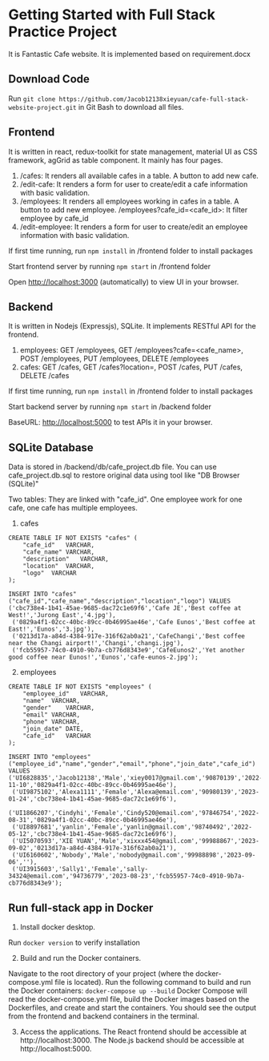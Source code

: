 # Getting Started with Full Stack Practice Project

It is Fantastic Cafe website. It is implemented based on requirement.docx

## Download Code
Run 
`git clone https://github.com/Jacob12138xieyuan/cafe-full-stack-website-project.git`
in Git Bash to download all files.
   
## Frontend
It is written in react, redux-toolkit for state management, material UI as CSS framework, agGrid as table component.
It mainly has four pages.
1. /cafes: It renders all available cafes in a table. A button to add new cafe.
2. /edit-cafe: It renders a form for user to create/edit a cafe information with basic validation.
3. /employees: It renders all employees working in cafes in a table. A button to add new employee.
/employees?cafe_id=<cafe_id>: It filter employee by cafe_id 
4. /edit-employee: It renders a form for user to create/edit an employee information with basic validation.

If first time running, run
```npm install``` in /frontend folder to install packages

Start frontend server by running
```npm start``` in /frontend folder

Open [http://localhost:3000](http://localhost:3000) (automatically) to view UI in your browser.

## Backend
It is written in Nodejs (Expressjs), SQLite. It implements RESTful API for the frontend.
1. employees: GET /employees, GET /employees?cafe=<cafe_name>, POST /employees, PUT /employees, DELETE /employees
2. cafes: GET /cafes, GET /cafes?location=<location>, POST /cafes, PUT /cafes, DELETE /cafes

If first time running, run
```npm install``` in /frontend folder to install packages

Start backend server by running
```npm start``` in /backend folder

BaseURL: [http://localhost:5000](http://localhost:5000) to test APIs it in your browser.

## SQLite Database
Data is stored in /backend/db/cafe_project.db file. 
You can use cafe_project.db.sql to restore original data using tool like "DB Browser (SQLite)"

Two tables:
They are linked with "cafe_id". One employee work for one cafe, one cafe has multiple employees.
1. cafes
```
CREATE TABLE IF NOT EXISTS "cafes" (
	"cafe_id"	VARCHAR,
	"cafe_name"	VARCHAR,
	"description"	VARCHAR,
	"location"	VARCHAR,
	"logo"	VARCHAR
);
```
```
INSERT INTO "cafes" ("cafe_id","cafe_name","description","location","logo") VALUES ('cbc738e4-1b41-45ae-9685-dac72c1e69f6','Cafe JE','Best coffee at West!','Jurong East','4.jpg'),
 ('0829a4f1-02cc-40bc-89cc-0b46995ae46e','Cafe Eunos','Best coffee at East!','Eunos','3.jpg'),
 ('0213d17a-a84d-4384-917e-316f62ab0a21','CafeChangi','Best coffee near the Changi airport!','Changi','changi.jpg'),
 ('fcb55957-74c0-4910-9b7a-cb776d8343e9','CafeEunos2','Yet another good coffee near Eunos!','Eunos','cafe-eunos-2.jpg');
```
2. employees
```
CREATE TABLE IF NOT EXISTS "employees" (
	"employee_id"	VARCHAR,
	"name"	VARCHAR,
	"gender"	VARCHAR,
	"email"	VARCHAR,
	"phone"	VARCHAR,
	"join_date"	DATE,
	"cafe_id"	VARCHAR
);
```
```
INSERT INTO "employees" ("employee_id","name","gender","email","phone","join_date","cafe_id") VALUES ('UI6828835','Jacob12138','Male','xiey0017@gmail.com','90870139','2022-11-10','0829a4f1-02cc-40bc-89cc-0b46995ae46e'),
 ('UI9875102','Alexa1111','Female','Alexa@email.com','90980139','2023-01-24','cbc738e4-1b41-45ae-9685-dac72c1e69f6'),
 ('UI1866207','Cindyhi','Female','Cindy520@email.com','97846754','2022-08-31','0829a4f1-02cc-40bc-89cc-0b46995ae46e'),
 ('UI8897681','yanlin','Female','yanlin@gmail.com','98740492','2022-05-12','cbc738e4-1b41-45ae-9685-dac72c1e69f6'),
 ('UI5070593','XIE YUAN','Male','xixxx454@gmail.com','99988867','2023-09-02','0213d17a-a84d-4384-917e-316f62ab0a21'),
 ('UI6160602','Nobody','Male','nobody@gmail.com','99988898','2023-09-06',''),
 ('UI3915603','Sally1','Female','sally-34324@email.com','94736779','2023-08-23','fcb55957-74c0-4910-9b7a-cb776d8343e9');
```

## Run full-stack app in Docker
1. Install docker desktop.
   
Run ```docker version``` to verify installation

2. Build and run the Docker containers.
   
Navigate to the root directory of your project (where the docker-compose.yml file is located).
Run the following command to build and run the Docker containers:
```docker-compose up --build```
Docker Compose will read the docker-compose.yml file, build the Docker images based on the Dockerfiles, and create and start the containers.
You should see the output from the frontend and backend containers in the terminal.

3. Access the applications.
The React frontend should be accessible at http://localhost:3000.
The Node.js backend should be accessible at http://localhost:5000.